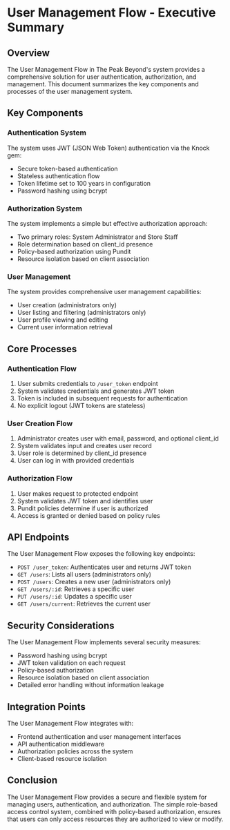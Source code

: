# User Management Flow - Executive Summary

## Overview

The User Management Flow in The Peak Beyond's system provides a comprehensive solution for user authentication, authorization, and management. This document summarizes the key components and processes of the user management system.

## Key Components

### Authentication System

The system uses JWT (JSON Web Token) authentication via the Knock gem:
- Secure token-based authentication
- Stateless authentication flow
- Token lifetime set to 100 years in configuration
- Password hashing using bcrypt

### Authorization System

The system implements a simple but effective authorization approach:
- Two primary roles: System Administrator and Store Staff
- Role determination based on client_id presence
- Policy-based authorization using Pundit
- Resource isolation based on client association

### User Management

The system provides comprehensive user management capabilities:
- User creation (administrators only)
- User listing and filtering (administrators only)
- User profile viewing and editing
- Current user information retrieval

## Core Processes

### Authentication Flow

1. User submits credentials to `/user_token` endpoint
2. System validates credentials and generates JWT token
3. Token is included in subsequent requests for authentication
4. No explicit logout (JWT tokens are stateless)

### User Creation Flow

1. Administrator creates user with email, password, and optional client_id
2. System validates input and creates user record
3. User role is determined by client_id presence
4. User can log in with provided credentials

### Authorization Flow

1. User makes request to protected endpoint
2. System validates JWT token and identifies user
3. Pundit policies determine if user is authorized
4. Access is granted or denied based on policy rules

## API Endpoints

The User Management Flow exposes the following key endpoints:

- `POST /user_token`: Authenticates user and returns JWT token
- `GET /users`: Lists all users (administrators only)
- `POST /users`: Creates a new user (administrators only)
- `GET /users/:id`: Retrieves a specific user
- `PUT /users/:id`: Updates a specific user
- `GET /users/current`: Retrieves the current user

## Security Considerations

The User Management Flow implements several security measures:
- Password hashing using bcrypt
- JWT token validation on each request
- Policy-based authorization
- Resource isolation based on client association
- Detailed error handling without information leakage

## Integration Points

The User Management Flow integrates with:
- Frontend authentication and user management interfaces
- API authentication middleware
- Authorization policies across the system
- Client-based resource isolation

## Conclusion

The User Management Flow provides a secure and flexible system for managing users, authentication, and authorization. The simple role-based access control system, combined with policy-based authorization, ensures that users can only access resources they are authorized to view or modify. 